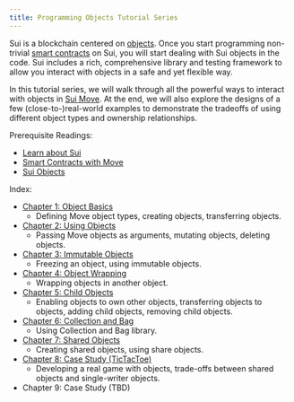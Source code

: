 ```yaml
---
title: Programming Objects Tutorial Series
---
```


Sui is a blockchain centered on [objects](../objects.md). Once you start programming non-trivial [smart contracts](../move.md) on Sui, you will start dealing with Sui objects in the code. Sui includes a rich, comprehensive library and testing framework to allow you interact with objects in a safe and yet flexible way.

In this tutorial series, we will walk through all the powerful ways to interact with objects in [Sui Move](../../learn/sui-move-diffs.md). At the end, we will also explore the designs of a few (close-to-)real-world examples to demonstrate the tradeoffs of using different object types and ownership relationships.

Prerequisite Readings:
- [Learn about Sui](../../learn/about-sui.md)
- [Smart Contracts with Move](../move.md)
- [Sui Objects](../objects.md)

Index:
- [Chapter 1: Object Basics](./ch1-object-basics.md)
  - Defining Move object types, creating objects, transferring objects.
- [Chapter 2: Using Objects](./ch2-using-objects.md)
  - Passing Move objects as arguments, mutating objects, deleting objects.
- [Chapter 3: Immutable Objects](./ch3-immutable-objects.md)
  - Freezing an object, using immutable objects.
- [Chapter 4: Object Wrapping](./ch4-object-wrapping.md)
  - Wrapping objects in another object.
- [Chapter 5: Child Objects](./ch5-child-objects.md)
  - Enabling objects to own other objects, transferring objects to objects, adding child objects, removing child objects.
- [Chapter 6: Collection and Bag](./ch6-collection-and-bag.md)
  - Using Collection and Bag library.
- [Chapter 7: Shared Objects](./ch7-shared-objects.md)
  - Creating shared objects, using share objects.
- [Chapter 8: Case Study (TicTacToe)](./ch8-case-study-tictactoe.md)
  - Developing a real game with objects, trade-offs between shared objects and single-writer objects.
- Chapter 9: Case Study (TBD)
